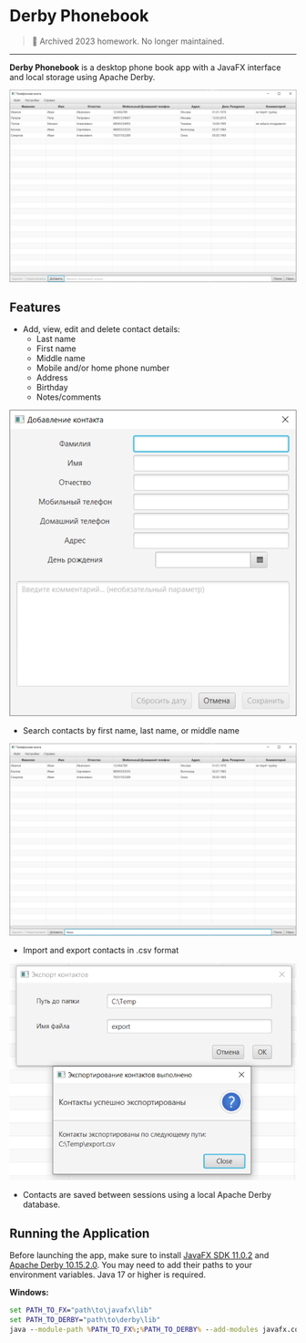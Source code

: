# Derby Phonebook

> 📝 Archived 2023 homework. No longer maintained.

---

**Derby Phonebook** is a desktop phone book app with a JavaFX interface and local storage using Apache Derby.

![Main screen](assets/main_screen.png)

## Features
* Add, view, edit and delete contact details:
    * Last name
    * First name
    * Middle name
    * Mobile and/or home phone number
    * Address
    * Birthday
    * Notes/comments

![Adding a new contact](assets/add_contact.png)

* Search contacts by first name, last name, or middle name

![Contact search](assets/search.png)

* Import and export contacts in .csv format

![Exporting contacts](assets/export.png)

* Contacts are saved between sessions using a local Apache Derby database.

## Running the Application
Before launching the app, make sure to install [JavaFX SDK 11.0.2](https://gluonhq.com/products/javafx/) and [Apache Derby 10.15.2.0](https://db.apache.org/derby/releases/release-10_15_2_0.cgi). You may need to add their paths to your environment variables.
Java 17 or higher is required.

**Windows:**
```bat
set PATH_TO_FX="path\to\javafx\lib"
set PATH_TO_DERBY="path\to\derby\lib"
java --module-path %PATH_TO_FX%;%PATH_TO_DERBY% --add-modules javafx.controls,javafx.fxml,java.sql -jar DerbyPhonebook-0.1.0.jar
```
